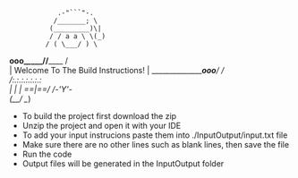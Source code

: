                 .-"```"-.
               /_______; \
              (_________)\|
              / / a a \ \(_)
             / ( \___/ ) \
  ________ooo\__\_____/__/__________
 /                                  \
| Welcome To The Build Instructions! |
 \_______________________ooo________/
            /           \
           /:.:.:.:.:.:.:\
               |  |  |
               \==|==/
               /-'Y'-\
              (__/ \__)
* To build the project first download the zip
* Unzip the project and open it with your IDE
* To add your input instrucions paste them into ./InputOutput/input.txt file
* Make sure there are no other lines such as blank lines, then save the file
* Run the code 
* Output files will be generated in the InputOutput folder